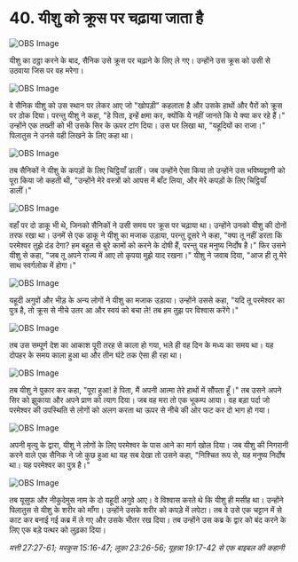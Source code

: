 # 40. यीशु को क्रूस पर चढ़ाया जाता है

![OBS Image](https://cdn.door43.org/obs/jpg/360px/obs-en-40-01.jpg)

यीशु का ठट्ठा करने के बाद, सैनिक उसे क्रूस पर चढ़ाने के लिए ले गए। उन्होंने उस क्रूस को उसी से उठवाया जिस पर वह मरेगा।

![OBS Image](https://cdn.door43.org/obs/jpg/360px/obs-en-40-02.jpg)

वे सैनिक यीशु को उस स्थान पर लेकर आए जो "खोपड़ी" कहलाता है और उसके हाथों और पैरों को क्रूस पर ठोक दिया। परन्तु यीशु ने कहा, "हे पिता, इन्हें क्षमा कर, क्योंकि ये नहीं जानते कि ये क्या कर रहे हैं।" उन्होंने एक तख्ती को भी उसके सिर के ऊपर टांग दिया। उस पर लिखा था, "यहूदियों का राजा।" पिलातुस ने उनसे यही लिखने के लिए कहा था।

![OBS Image](https://cdn.door43.org/obs/jpg/360px/obs-en-40-03.jpg)

तब सैनिकों ने यीशु के कपड़ों के लिए चिट्ठियाँ डालीं। जब उन्होंने ऐसा किया तो उन्होंने उस भविष्यद्वाणी को पूरा किया जो कहती थी, "उन्होंने मेरे वस्त्रों को आपस में बाँट लिया, और मेरे कपड़ों के लिए चिट्ठियाँ डालीं।"

![OBS Image](https://cdn.door43.org/obs/jpg/360px/obs-en-40-04.jpg)

वहाँ पर दो डाकू भी थे, जिनको सैनिकों ने उसी समय पर क्रूस पर चढ़ाया था। उन्होंने उनको यीशु की दोनों तरफ रखा था। उनमें से एक डाकू ने यीशु का मजाक उड़ाया, परन्तु दूसरे ने कहा, "क्या तू नहीं डरता कि परमेश्वर तुझे दंड देगा? हम बहुत से बुरे कामों को करने के दोषी हैं, परन्तु यह मनुष्य निर्दोष है।" फिर उसने यीशु से कहा, "जब तू अपने राज्य में आए तो कृपया मुझे याद रखना।" यीशु ने जवाब दिया, "आज ही तू मेरे साथ स्वर्गलोक में होगा।"

![OBS Image](https://cdn.door43.org/obs/jpg/360px/obs-en-40-05.jpg)

यहूदी अगुवों और भीड़ के अन्य लोगों ने यीशु का मजाक उड़ाया। उन्होंने उससे कहा, "यदि तू परमेश्वर का पुत्र है, तो क्रूस से नीचे उतर आ और स्वयं को बचा ले! तब हम तुझ पर विश्वास करेंगे।"

![OBS Image](https://cdn.door43.org/obs/jpg/360px/obs-en-40-06.jpg)

तब उस सम्पूर्ण देश का आकाश पूरी तरह से काला हो गया, भले ही वह दिन के मध्य का समय था। यह दोपहर के समय काला हुआ था और तीन घंटे तक ऐसा ही रहा था।

![OBS Image](https://cdn.door43.org/obs/jpg/360px/obs-en-40-07.jpg)

तब यीशु ने पुकार कर कहा, "पूरा हुआ! हे पिता, मैं अपनी आत्मा तेरे हाथों में सौंपता हूँ।" तब उसने अपने सिर को झुकाया और अपने प्राण को त्याग दिया। जब वह मरा तो एक भूकम्प आया। वह बड़ा पर्दा जो परमेश्वर की उपस्थिति से लोगों को अलग करता था ऊपर से नीचे की ओर फट कर दो भाग हो गया।

![OBS Image](https://cdn.door43.org/obs/jpg/360px/obs-en-40-08.jpg)

अपनी मृत्यु के द्वारा, यीशु ने लोगों के लिए परमेश्वर के पास आने का मार्ग खोल दिया। जब यीशु की निगरानी करने वाले एक सैनिक ने जो कुछ हुआ था यह सब देखा तो उसने कहा, "निश्चित रूप से, यह मनुष्य निर्दोष था। यह परमेश्वर का पुत्र है।"

![OBS Image](https://cdn.door43.org/obs/jpg/360px/obs-en-40-09.jpg)

तब यूसुफ और नीकुदेमुस नाम के दो यहूदी अगुवे आए। वे विश्वास करते थे कि यीशु ही मसीह था। उन्होंने पिलातुस से यीशु के शरीर को माँगा। उन्होंने उसके शरीर को कपड़े में लपेटा। तब वे उसे एक चट्टान में से काट कर बनाई गई कब्र में ले गए और उसके भीतर रख दिया। तब उन्होंने उस कब्र के द्वार को बंद करने के लिए एक बड़े पत्थर को लुढ़का दिया।

_मत्ती 27:27-61; मरकुस 15:16-47; लूका 23:26-56; यूहन्ना 19:17-42 से एक बाइबल की कहानी_
